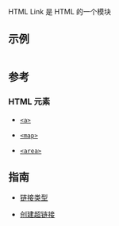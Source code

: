 HTML Link 是 HTML 的一个模块

## 示例

```

```

## 参考

### HTML 元素

- [`<a>`](https://developer.mozilla.org/zh-CN/docs/Web/HTML/Element/a)

- [`<map>`](https://developer.mozilla.org/zh-CN/docs/Web/HTML/Element/map)

- [`<area>`](https://developer.mozilla.org/zh-CN/docs/Web/HTML/Element/area)

## 指南

- [链接类型](https://developer.mozilla.org/zh-CN/docs/Web/HTML/Attributes/rel)

- [创建超链接](https://developer.mozilla.org/zh-CN/docs/Learn/HTML/Introduction_to_HTML/Creating_hyperlinks)
